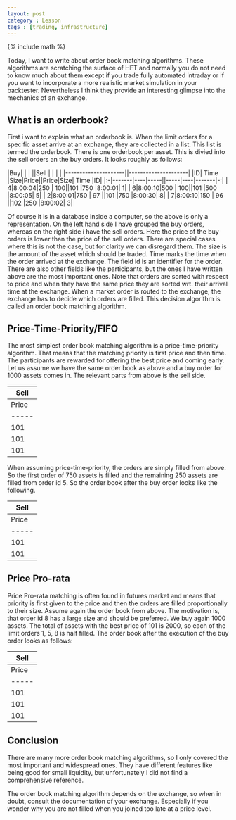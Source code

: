```yaml
---
layout: post
category : Lesson
tags : [trading, infrastructure]
---
```

{% include math %}

Today, I want to write about order book matching algorithms. These
algorithms are scratching the surface of HFT and normally you do not
need to know much about them except if you trade fully automated
intraday or if you want to incorporate a more realistic market
simulation in your backtester. Nevertheless I think they provide an
interesting glimpse into the mechanics of an exchange.

## What is an orderbook?
First i want to explain what an orderbook is. When the limit orders
for a specific asset
arrive at an exchange, they are collected in a list. This list is
termed the orderbook. There is one orderbook per asset. This is divied
into the sell orders an the buy orders.
It looks roughly as follows:

|Buy|      |    |     ||Sell |    |       |  |
|---------------------||---------------------|
|ID| Time  |Size|Price||Price|Size| Time  |ID|
|:-|-------|----|-----||-----|----|-------|-:|
| 4|8:00:04|250 |  100||101  |750 |8:00:01| 1|
| 6|8:00:10|500 |  100||101  |500 |8:00:05| 5|
| 2|8:00:01|750 |  97 ||101  |750 |8:00:30| 8|
| 7|8:00:10|150 |  96 ||102  |250 |8:00:02| 3|

Of course it is in a database inside a computer, so the above is only
a representation.
On the left hand side I have grouped the buy orders, whereas on the
right side i have the sell orders. Here the price of the buy orders
is lower than the price of the sell orders. There are special cases
where this is not the case, but for clarity we can disregard them. The
size is the amount of the asset which should be traded. Time marks the
time when the order arrived at the exchange. The field id is an
identifier for the order. There are also other
fields like the participants, but the ones I
have written above are the most important ones. Note that orders are
sorted with respect to price and when they have the same price they are
sorted wrt. their arrival time at the exchange.
When a market order is routed to the exchange, the exchange has to
decide which orders are filled. This decision algorithm is called an
order book matching algorithm.

## Price-Time-Priority/FIFO
The most simplest order book matching algorithm is a
price-time-priority algorithm. That means that the matching priority
is first price and then time. The participants are rewarded for
offering the best price and coming early.
Let us assume we have the same order book as above and a buy order for
1000 assets comes in. The relevant parts from above is the sell side.

|Sell                 |
|---------------------|
|Price|Size| Time  |ID|
|-----|----|-------|-:|
|101  |750 |8:00:01| 1|
|101  |500 |8:00:05| 5|
|101  |750 |8:00:30| 8|

When assuming price-time-priority, the orders are simply filled from
above. So the first order of 750 assets is filled and the remaining
250 assets are filled from order id 5. So the order book after the buy
order looks like the following.

|Sell                 |
|---------------------|
|Price|Size| Time  |ID|
|-----|----|-------|-:|
|101  |250 |8:00:05| 5|
|101  |750 |8:00:30| 8|


## Price Pro-rata
Price Pro-rata matching is often found in futures market and means that
priority is first given to the price and then the orders are filled
proportionally to their size. Assume again the order book from above.
The motivation is, that order id 8 has a large size and should be
preferred. We buy again 1000 assets. The total of assets with the best price of 101 is 2000, so
each of the limit orders 1, 5, 8 is half filled. The order book after
the execution of the buy order looks as follows:

|Sell                 |
|---------------------|
|Price|Size| Time  |ID|
|-----|----|-------|-:|
|101  |375 |8:00:01| 1|
|101  |250 |8:00:05| 5|
|101  |375 |8:00:30| 8|


## Conclusion
There are many more order book matching algorithms, so I only covered
the most important and widespread ones. They have different features
like being good for small liquidity, but unfortunately I did not find
a comprehensive reference.

The order book matching algorithm depends on the exchange, so when in
doubt, consult the documentation of your exchange. Especially if you
wonder why you are not filled when you joined too late at a price
level.
